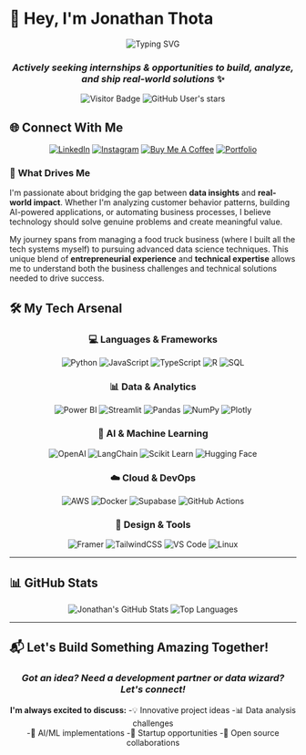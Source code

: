 # 👋 Hey, I'm Jonathan Thota

<div align="center">

![Typing SVG](https://readme-typing-svg.demolab.com/?lines=📊+Aspiring+Data+Analyst;🚀+Full-Stack+Developer;🤖+AI+Tinkerer;🎮+Gamer+and+Anime+Fan;💡+Problem+Solver;🔥+Innovation+Explorer&font=Fira%20Code&size=22&duration=3000&pause=1000&color=58A6FF&center=true&vCenter=true&width=600)
### *Actively seeking internships & opportunities to build, analyze, and ship real-world solutions* ✨

![Visitor Badge](https://komarev.com/ghpvc/?username=jonathanrao99&label=Profile%20Views&color=58A6FF&style=for-the-badge)
![GitHub User's stars](https://img.shields.io/github/stars/jonathanrao99?label=Total%20Stars&style=for-the-badge&color=FFD700)

</div>

## 🌐 Connect With Me

<div align="center">

[![LinkedIn](https://img.shields.io/badge/LinkedIn-Connect-0077B5?style=for-the-badge&logo=linkedin&logoColor=white)](https://www.linkedin.com/in/jonathanrao99/)
[![Instagram](https://img.shields.io/badge/Instagram-@jonathan.thxta-E4405F?style=for-the-badge&logo=Instagram&logoColor=white)](https://instagram.com/jonathan.thxta)
[![Buy Me A Coffee](https://img.shields.io/badge/Buy%20Me%20A%20Coffee-Support%20My%20Work-FFDD00?style=for-the-badge&logo=buy-me-a-coffee&logoColor=black)](https://buymeacoffee.com/jonathanthota)
[![Portfolio](https://img.shields.io/badge/Portfolio-Visit%20My%20Site-FF6B6B?style=for-the-badge&logo=firefox&logoColor=white)](#)

</div>

### 🌟 **What Drives Me**

I'm passionate about bridging the gap between **data insights** and **real-world impact**. Whether I'm analyzing customer behavior patterns, building AI-powered applications, or automating business processes, I believe technology should solve genuine problems and create meaningful value.

My journey spans from managing a food truck business (where I built all the tech systems myself) to pursuing advanced data science techniques. This unique blend of **entrepreneurial experience** and **technical expertise** allows me to understand both the business challenges and technical solutions needed to drive success.


## 🛠️ My Tech Arsenal

<div align="center">

### 💻 **Languages & Frameworks**
![Python](https://img.shields.io/badge/Python-3776AB?style=for-the-badge&logo=python&logoColor=white)
![JavaScript](https://img.shields.io/badge/JavaScript-F7DF1E?style=for-the-badge&logo=javascript&logoColor=black)
![TypeScript](https://img.shields.io/badge/TypeScript-007ACC?style=for-the-badge&logo=typescript&logoColor=white)
![R](https://img.shields.io/badge/R-276DC3?style=for-the-badge&logo=r&logoColor=white)
![SQL](https://img.shields.io/badge/SQL-336791?style=for-the-badge&logo=postgresql&logoColor=white)

### 📊 **Data & Analytics**
![Power BI](https://img.shields.io/badge/Power%20BI-F2C811?style=for-the-badge&logo=powerbi&logoColor=black)
![Streamlit](https://img.shields.io/badge/Streamlit-FF4B4B?style=for-the-badge&logo=streamlit&logoColor=white)
![Pandas](https://img.shields.io/badge/Pandas-150458?style=for-the-badge&logo=pandas&logoColor=white)
![NumPy](https://img.shields.io/badge/NumPy-013243?style=for-the-badge&logo=numpy&logoColor=white)
![Plotly](https://img.shields.io/badge/Plotly-3F4F75?style=for-the-badge&logo=plotly&logoColor=white)

### 🧠 **AI & Machine Learning**
![OpenAI](https://img.shields.io/badge/OpenAI-412991?style=for-the-badge&logo=openai&logoColor=white)
![LangChain](https://img.shields.io/badge/LangChain-121212?style=for-the-badge&logo=chainlink&logoColor=white)
![Scikit Learn](https://img.shields.io/badge/Scikit--Learn-F7931E?style=for-the-badge&logo=scikit-learn&logoColor=white)
![Hugging Face](https://img.shields.io/badge/Hugging%20Face-FFD21E?style=for-the-badge&logo=huggingface&logoColor=black)

### ☁️ **Cloud & DevOps**
![AWS](https://img.shields.io/badge/AWS-232F3E?style=for-the-badge&logo=amazon-aws&logoColor=white)
![Docker](https://img.shields.io/badge/Docker-2496ED?style=for-the-badge&logo=docker&logoColor=white)
![Supabase](https://img.shields.io/badge/Supabase-3ECF8E?style=for-the-badge&logo=supabase&logoColor=white)
![GitHub Actions](https://img.shields.io/badge/GitHub%20Actions-2088FF?style=for-the-badge&logo=github-actions&logoColor=white)

### 🎨 **Design & Tools**
![Framer](https://img.shields.io/badge/Framer-05F?style=for-the-badge&logo=framer&logoColor=white)
![TailwindCSS](https://img.shields.io/badge/Tailwind%20CSS-06B6D4?style=for-the-badge&logo=tailwindcss&logoColor=white)
![VS Code](https://img.shields.io/badge/VS%20Code-007ACC?style=for-the-badge&logo=visual-studio-code&logoColor=white)
![Linux](https://img.shields.io/badge/Linux-FCC624?style=for-the-badge&logo=linux&logoColor=black)

</div>

---

## 📊 GitHub Stats

<div align="center">

![Jonathan's GitHub Stats](https://github-readme-stats.vercel.app/api?username=jonathanrao99&show_icons=true&theme=dark&hide_border=true&count_private=true)
![Top Languages](https://github-readme-stats.vercel.app/api/top-langs/?username=jonathanrao99&layout=compact&theme=dark&hide_border=true)

</div>

---

## 📬 Let's Build Something Amazing Together!

<div align="center">

### *Got an idea? Need a development partner or data wizard? Let's connect!* 

**I'm always excited to discuss:**
-💡 Innovative project ideas
-📊 Data analysis challenges  
-🤖 AI/ML implementations
-🚀 Startup opportunities
-🤝 Open source collaborations

</div>
